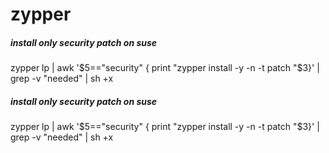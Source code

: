 # zypper

##### install only security patch on suse

   zypper  lp | awk '$5=="security" { print "zypper install -y -n -t patch "$3}' | grep -v "needed" | sh +x

##### install only security patch on suse

   zypper  lp | awk '$5=="security" { print "zypper install -y -n -t patch "$3}' | grep -v "needed" | sh +x
